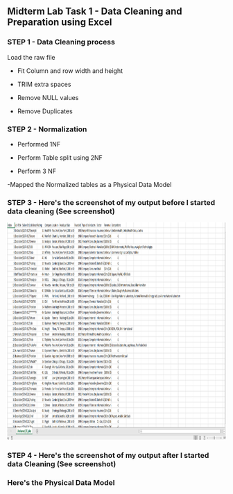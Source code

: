 ## Midterm Lab Task 1 - Data Cleaning and Preparation using Excel


### STEP 1 - Data Cleaning process
Load the raw file

- Fit Column and row width and height

- TRIM extra spaces

- Remove NULL values

- Remove Duplicates

### STEP 2 - Normalization
- Performed 1NF

- Perform Table split using 2NF

- Perform 3 NF

-Mapped the Normalized tables as a Physical Data Model

### STEP 3 - Here's the screenshot of my output before I started data cleaning (See screenshot) 

 <img src="Image/22.png" alt="Alt Text" width="600" height="500">

### STEP 4 - Here's the screenshot of my output after I started data Cleaning (See screenshot) 


### Here's the Physical Data Model 
